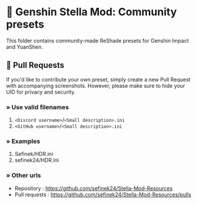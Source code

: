 # 🌠 Genshin Stella Mod: Community presets
This folder contains community-made ReShade presets for Genshin Impact and YuanShen.


## 👥 Pull Requests
If you'd like to contribute your own preset, simply create a new Pull Request with accompanying screenshots. However, please make sure to hide your UID for privacy and security.

### » Use valid filenames
1. `<Discord username>`/`<Small description>.ini`
2. `<GitHub username>`/`<Small description>.ini`

### » Examples
1. Sefinek/HDR.ini
2. sefinek24/HDR.ini

### » Other urls
* Repository    : https://github.com/sefinek24/Stella-Mod-Resources
* Pull requests : https://github.com/sefinek24/Stella-Mod-Resources/pulls